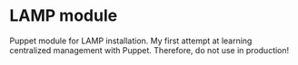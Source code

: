 # LAMP module
Puppet module for LAMP installation. 
My first attempt at learning centralized management with Puppet. Therefore, do not use in production!
